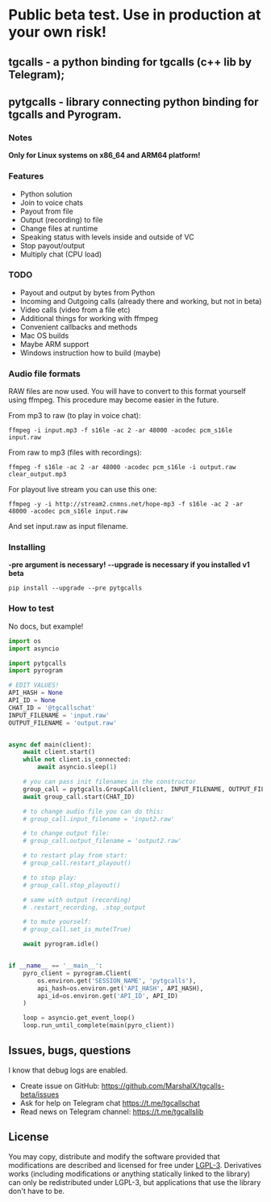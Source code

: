 # Public beta test. Use in production at your own risk!
## tgcalls - a python binding for tgcalls (c++ lib by Telegram);
## pytgcalls - library connecting python binding for tgcalls and Pyrogram.

### Notes

**Only for Linux systems on x86_64 and ARM64 platform!**

### Features

- Python solution
- Join to voice chats
- Payout from file
- Output (recording) to file
- Change files at runtime
- Speaking status with levels inside and outside of VC
- Stop payout/output
- Multiply chat (CPU load)

### TODO

- Payout and output by bytes from Python
- Incoming and Outgoing calls (already there and working, but not in beta)
- Video calls (video from a file etc)
- Additional things for working with ffmpeg
- Convenient callbacks and methods
- Mac OS builds
- Maybe ARM support
- Windows instruction how to build (maybe)

### Audio file formats

RAW files are now used. You will have to convert to this format yourself 
using ffmpeg. This procedure may become easier in the future.

From mp3 to raw (to play in voice chat):
```
ffmpeg -i input.mp3 -f s16le -ac 2 -ar 48000 -acodec pcm_s16le input.raw
```

From raw to mp3 (files with recordings):
```
ffmpeg -f s16le -ac 2 -ar 48000 -acodec pcm_s16le -i output.raw clear_output.mp3
```

For playout live stream you can use this one:
```
ffmpeg -y -i http://stream2.cnmns.net/hope-mp3 -f s16le -ac 2 -ar 48000 -acodec pcm_s16le input.raw
```
And set input.raw as input filename.

### Installing

**-pre argument is necessary!** 
**--upgrade is necessary if you installed v1 beta** 

```
pip install --upgrade --pre pytgcalls
```

### How to test

No docs, but example!

```python
import os
import asyncio

import pytgcalls
import pyrogram

# EDIT VALUES!
API_HASH = None
API_ID = None
CHAT_ID = '@tgcallschat'
INPUT_FILENAME = 'input.raw'
OUTPUT_FILENAME = 'output.raw'


async def main(client):
    await client.start()
    while not client.is_connected:
        await asyncio.sleep(1)

    # you can pass init filenames in the constructor
    group_call = pytgcalls.GroupCall(client, INPUT_FILENAME, OUTPUT_FILENAME)
    await group_call.start(CHAT_ID)

    # to change audio file you can do this:
    # group_call.input_filename = 'input2.raw'

    # to change output file:
    # group_call.output_filename = 'output2.raw'

    # to restart play from start:
    # group_call.restart_playout()

    # to stop play:
    # group_call.stop_playout()

    # same with output (recording)
    # .restart_recording, .stop_output

    # to mute yourself:
    # group_call.set_is_mute(True)

    await pyrogram.idle()


if __name__ == '__main__':
    pyro_client = pyrogram.Client(
        os.environ.get('SESSION_NAME', 'pytgcalls'),
        api_hash=os.environ.get('API_HASH', API_HASH),
        api_id=os.environ.get('API_ID', API_ID)
    )

    loop = asyncio.get_event_loop()
    loop.run_until_complete(main(pyro_client))

```

## Issues, bugs, questions

I know that debug logs are enabled.

- Create issue on GitHub: https://github.com/MarshalX/tgcalls-beta/issues
- Ask for help on Telegram chat https://t.me/tgcallschat
- Read news on Telegram channel: https://t.me/tgcallslib

## License

You may copy, distribute and modify the software provided that modifications 
are described and licensed for free under [LGPL-3](https://www.gnu.org/licenses/lgpl-3.0.html). 
Derivatives works (including modifications or anything statically 
linked to the library) can only be redistributed under LGPL-3, but 
applications that use the library don't have to be.
